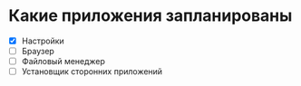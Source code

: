 # Какие приложения запланированы
 - [x] Настройки
 - [ ] Браузер
 - [ ] Файловый менеджер
 - [ ] Установщик сторонних приложений

